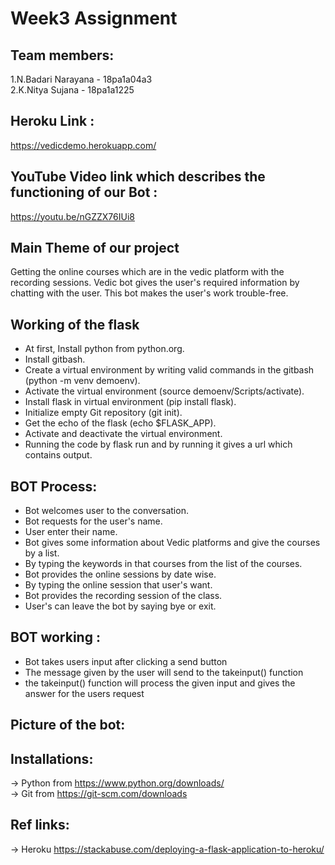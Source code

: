 # Week3 Assignment

## Team members:
1.N.Badari Narayana - 18pa1a04a3<br/>
2.K.Nitya Sujana - 18pa1a1225 

## Heroku Link :
https://vedicdemo.herokuapp.com/

## YouTube Video link which describes the functioning of our Bot :
https://youtu.be/nGZZX76IUi8


## Main Theme of our project
Getting the online courses which are in the vedic platform with the recording sessions. Vedic bot gives the user's required information by chatting with the user. This bot makes the user's work trouble-free. 

## Working of the flask
* At first, Install python from python.org.
* Install gitbash.
* Create a virtual environment by writing valid commands in the gitbash (python -m venv demoenv).
* Activate the virtual environment (source demoenv/Scripts/activate).
* Install flask in virtual environment (pip install flask).
* Initialize empty Git repository (git init).
* Get the echo of the flask (echo $FLASK_APP).
* Activate and deactivate the virtual environment.
* Running the code by flask run and by running it gives a url which contains output.

## BOT Process:
* Bot welcomes user to the conversation.
* Bot requests for the user's name.
* User enter their name.
* Bot gives some information about Vedic platforms and give the courses by a list.
* By typing the keywords in that courses from the list of the courses.
* Bot provides the online sessions by date wise.
* By typing the online session that user's want.
* Bot provides the recording session of the class.
* User's can leave the bot by saying bye or exit.


## BOT working :
* Bot takes users input after clicking a send button
* The message given by the user will send to the takeinput() function
* the takeinput() function will process the given input and gives the answer for the users request

## Picture of the bot:


## Installations:
-> Python from https://www.python.org/downloads/ <br/>
-> Git from https://git-scm.com/downloads
## Ref links:
-> Heroku https://stackabuse.com/deploying-a-flask-application-to-heroku/

